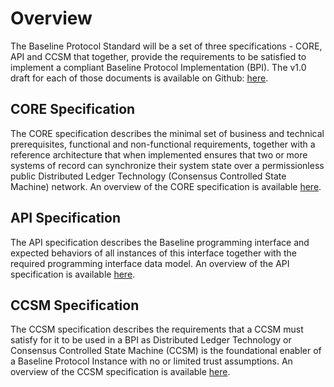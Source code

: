 # Overview

The Baseline Protocol Standard will be a set of three specifications - CORE, API and CCSM that together, provide the requirements to be satisfied to implement a compliant Baseline Protocol Implementation \(BPI\). The v1.0 draft for each of those documents is available on Github: [here](https://github.com/eea-oasis/baseline-standard).

## CORE Specification

The CORE specification describes the minimal set of business and technical prerequisites, functional and non-functional requirements, together with a reference architecture that when implemented ensures that two or more systems of record can synchronize their system state over a permissionless public Distributed Ledger Technology \(Consensus Controlled State Machine\) network.  An overview of the CORE specification is available [here](core-specification.md).

## API Specification

The API specification describes the Baseline programming interface and expected behaviors of all instances of this interface together with the required programming interface data model. An overview of the API specification is available [here](api-specification.md).

## CCSM Specification

The CCSM specification describes  the requirements that a CCSM must satisfy for it to be used in a BPI as Distributed Ledger Technology or Consensus Controlled State Machine \(CCSM\) is the foundational enabler of a Baseline Protocol Instance with no or limited trust assumptions. An overview of the CCSM specification is available [here](ccsm-specification.md).

